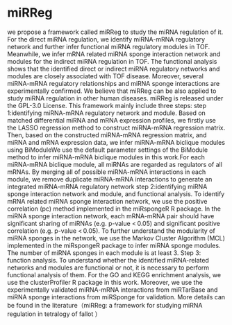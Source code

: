 # miRReg
we propose a framework called miRReg to study the miRNA regulation of it. For the direct miRNA regulation, we identify miRNA-mRNA regulatory network and further infer functional miRNA regulatory modules in TOF. Meanwhile, we infer mRNA related miRNA sponge interaction network and modules for the indirect miRNA regulation in TOF. The functional analysis shows that the identified direct or indirect miRNA regulatory networks and modules are closely associated with TOF disease. Moreover, several miRNA-mRNA regulatory relationships and miRNA sponge interactions are experimentally confirmed. We believe that miRReg can be also applied to study miRNA regulation in other human diseases. miRReg is released under the GPL-3.0 License.
This framework mainly include three steps: 
step 1:identifying miRNA-mRNA regulatory network and module.
Based on matched differential miRNA and mRNA expression profiles, we firstly use the LASSO regression method to construct miRNA-mRNA regression matrix. Then, based on the constructed miRNA-mRNA regression matrix, and miRNA and mRNA expression data, we infer miRNA-mRNA biclique modules using BiModuleWe use the default parameter settings of the BiModule method to infer miRNA-mRNA biclique modules in this work.For each miRNA-mRNA biclique module, all miRNAs are regarded as regulators of all mRNAs. By merging all of possible miRNA-mRNA interactions in each module, we remove duplicate miRNA-mRNA interactions to generate an integrated miRNA-mRNA regulatory network 
step 2:identifying miRNA sponge interaction network and module, and functional analysis. 
To identify mRNA related miRNA sponge interaction network, we use the positive correlation (pc) method implemented in the miRspongeR R package. In the miRNA sponge interaction network, each mRNA-mRNA pair should have significant sharing of miRNAs (e.g. p-value < 0.05) and significant positive correlation (e.g. p-value < 0.05). To further understand the modularity of miRNA sponges in the network, we use the Markov Cluster Algorithm (MCL)  implemented in the miRspongeR  package to infer miRNA sponge modules. The number of miRNA sponges in each module is at least 3.
Step 3: function analysis. 
To understand whether the identified miRNA-related networks and modules are functional or not, it is necessary to perform functional analysis of them. For the GO and KEGG enrichment analysis, we use the clusterProfiler  R package in this work. Moreover, we use the experimentally validated miRNA-mRNA interactions from miRTarBase  and miRNA sponge interactions from miRSponge for validation.
More details can be found in the literature（miRReg: a framework for studying miRNA regulation in tetralogy of fallot ）
